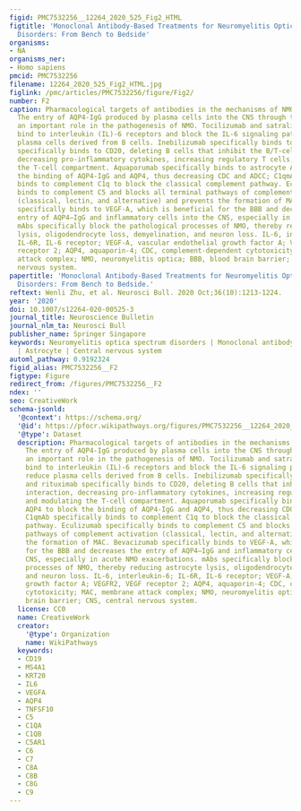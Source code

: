 ```yaml
---
figid: PMC7532256__12264_2020_525_Fig2_HTML
figtitle: 'Monoclonal Antibody-Based Treatments for Neuromyelitis Optica Spectrum
  Disorders: From Bench to Bedside'
organisms:
- NA
organisms_ner:
- Homo sapiens
pmcid: PMC7532256
filename: 12264_2020_525_Fig2_HTML.jpg
figlink: /pmc/articles/PMC7532256/figure/Fig2/
number: F2
caption: Pharmacological targets of antibodies in the mechanisms of NMO pathogenesis.
  The entry of AQP4-IgG produced by plasma cells into the CNS through the BBB plays
  an important role in the pathogenesis of NMO. Tocilizumab and satralizumab specifically
  bind to interleukin (IL)-6 receptors and block the IL-6 signaling pathway and reduce
  plasma cells derived from B cells. Inebilizumab specifically binds to CD19 and rituximab
  specifically binds to CD20, deleting B cells that inhibit the B/T-cell interaction,
  decreasing pro-inflammatory cytokines, increasing regulatory T cells, and modulating
  the T-cell compartment. Aquaporumab specifically binds to astrocyte AQP4 to block
  the binding of AQP4-IgG and AQP4, thus decreasing CDC and ADCC; C1qmAb specifically
  binds to complement C1q to block the classical complement pathway. Eculizumab specifically
  binds to complement C5 and blocks all terminal pathways of complement activation
  (classical, lectin, and alternative) and prevents the formation of MAC. Bevacizumab
  specifically binds to VEGF-A, which is beneficial for the BBB and decreases the
  entry of AQP4–IgG and inflammatory cells into the CNS, especially in acute NMO exacerbations.
  mAbs specifically block the pathological processes of NMO, thereby reducing astrocyte
  lysis, oligodendrocyte loss, demyelination, and neuron loss. IL-6, interleukin-6;
  IL-6R, IL-6 receptor; VEGF-A, vascular endothelial growth factor A; VEGFR2, VEGF
  receptor 2; AQP4, aquaporin-4; CDC, complement-dependent cytotoxicity; MAC, membrane
  attack complex; NMO, neuromyelitis optica; BBB, blood brain barrier; CNS, central
  nervous system.
papertitle: 'Monoclonal Antibody-Based Treatments for Neuromyelitis Optica Spectrum
  Disorders: From Bench to Bedside.'
reftext: Wenli Zhu, et al. Neurosci Bull. 2020 Oct;36(10):1213-1224.
year: '2020'
doi: 10.1007/s12264-020-00525-3
journal_title: Neuroscience Bulletin
journal_nlm_ta: Neurosci Bull
publisher_name: Springer Singapore
keywords: Neuromyelitis optica spectrum disorders | Monoclonal antibody | AQP4-IgG
  | Astrocyte | Central nervous system
automl_pathway: 0.9192324
figid_alias: PMC7532256__F2
figtype: Figure
redirect_from: /figures/PMC7532256__F2
ndex: ''
seo: CreativeWork
schema-jsonld:
  '@context': https://schema.org/
  '@id': https://pfocr.wikipathways.org/figures/PMC7532256__12264_2020_525_Fig2_HTML.html
  '@type': Dataset
  description: Pharmacological targets of antibodies in the mechanisms of NMO pathogenesis.
    The entry of AQP4-IgG produced by plasma cells into the CNS through the BBB plays
    an important role in the pathogenesis of NMO. Tocilizumab and satralizumab specifically
    bind to interleukin (IL)-6 receptors and block the IL-6 signaling pathway and
    reduce plasma cells derived from B cells. Inebilizumab specifically binds to CD19
    and rituximab specifically binds to CD20, deleting B cells that inhibit the B/T-cell
    interaction, decreasing pro-inflammatory cytokines, increasing regulatory T cells,
    and modulating the T-cell compartment. Aquaporumab specifically binds to astrocyte
    AQP4 to block the binding of AQP4-IgG and AQP4, thus decreasing CDC and ADCC;
    C1qmAb specifically binds to complement C1q to block the classical complement
    pathway. Eculizumab specifically binds to complement C5 and blocks all terminal
    pathways of complement activation (classical, lectin, and alternative) and prevents
    the formation of MAC. Bevacizumab specifically binds to VEGF-A, which is beneficial
    for the BBB and decreases the entry of AQP4–IgG and inflammatory cells into the
    CNS, especially in acute NMO exacerbations. mAbs specifically block the pathological
    processes of NMO, thereby reducing astrocyte lysis, oligodendrocyte loss, demyelination,
    and neuron loss. IL-6, interleukin-6; IL-6R, IL-6 receptor; VEGF-A, vascular endothelial
    growth factor A; VEGFR2, VEGF receptor 2; AQP4, aquaporin-4; CDC, complement-dependent
    cytotoxicity; MAC, membrane attack complex; NMO, neuromyelitis optica; BBB, blood
    brain barrier; CNS, central nervous system.
  license: CC0
  name: CreativeWork
  creator:
    '@type': Organization
    name: WikiPathways
  keywords:
  - CD19
  - MS4A1
  - KRT20
  - IL6
  - VEGFA
  - AQP4
  - TNFSF10
  - C5
  - C1QA
  - C1QB
  - C5AR1
  - C6
  - C7
  - C8A
  - C8B
  - C8G
  - C9
---
```

